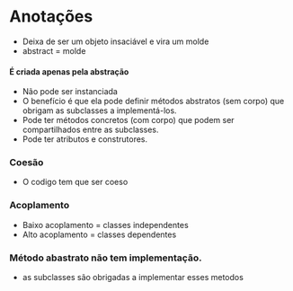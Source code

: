 # Anotações 

* Deixa de ser um objeto insaciável e vira um molde
* abstract = molde

#### É criada apenas pela abstração
* Não pode ser instanciada
* O benefício é que ela pode definir métodos abstratos (sem corpo) que obrigam as subclasses a implementá-los.
* Pode ter métodos concretos (com corpo) que podem ser compartilhados entre as subclasses.
* Pode ter atributos e construtores.

### Coesão 
* O codigo tem que ser coeso

### Acoplamento
* Baixo acoplamento = classes independentes
* Alto acoplamento = classes dependentes


### Método abastrato não tem implementação.
* as subclasses são obrigadas a implementar esses metodos